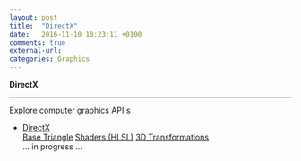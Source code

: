 ```yaml
---
layout: post
title:  "DirectX"
date:   2016-11-10 10:23:11 +0100
comments: true
external-url:
categories: Graphics
---
```


**DirectX**

---


Explore computer graphics API's


* [DirectX](https://github.com/NelsonBilber/cg.directx) <br/>
	[Base Triangle](https://github.com/NelsonBilber/cg.directx)
	[Shaders (HLSL)](https://github.com/NelsonBilber/cg.directx)
	[3D Transformations](https://github.com/NelsonBilber/cpp.variadic.templates) <br/>
... in progress ...
